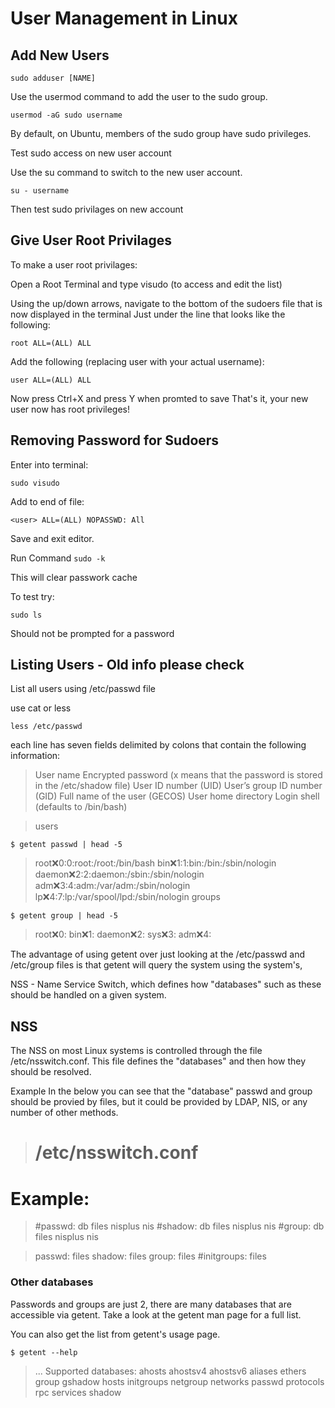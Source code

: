 # User Management in Linux

## Add New Users

`sudo adduser [NAME]`

Use the usermod command to add the user to the sudo group.

`usermod -aG sudo username`

By default, on Ubuntu, members of the sudo group have sudo privileges.

Test sudo access on new user account

Use the su command to switch to the new user account.

`su - username`

Then test sudo privilages on new account

## Give User Root Privilages

To make a user root privilages:

Open a Root Terminal and type visudo (to access and edit the list)

Using the up/down arrows, navigate to the bottom of the sudoers file that is now displayed in the terminal
Just under the line that looks like the following:

`root ALL=(ALL) ALL`

Add the following (replacing user with your actual username):

`user ALL=(ALL) ALL`

Now press Ctrl+X and press Y when promted to save
That's it, your new user now has root privileges!



## Removing Password for Sudoers

Enter into terminal:

`sudo visudo`

Add to end of file:

`<user> ALL=(ALL) NOPASSWD: All`

Save and exit editor.

Run Command
`sudo -k`

This will clear passwork cache

To test try:

`sudo ls` 

Should not be prompted for a password



## Listing Users - Old info please check

List all users using /etc/passwd file

use cat or less

`less /etc/passwd`


each line has seven fields delimited by colons that contain the following information:

> User name
> Encrypted password (x means that the password is stored in the /etc/shadow file)
> User ID number (UID)
> User’s group ID number (GID)
> Full name of the user (GECOS)
> User home directory
> Login shell (defaults to /bin/bash)




> users

`$ getent passwd | head -5`
> root:x:0:0:root:/root:/bin/bash
> bin:x:1:1:bin:/bin:/sbin/nologin
> daemon:x:2:2:daemon:/sbin:/sbin/nologin
> adm:x:3:4:adm:/var/adm:/sbin/nologin
> lp:x:4:7:lp:/var/spool/lpd:/sbin/nologin
> groups

`$ getent group | head -5`
> root:x:0:
> bin:x:1:
> daemon:x:2:
> sys:x:3:
> adm:x:4:
> 
The advantage of using getent over just looking at the /etc/passwd and /etc/group files is that getent will
query the system using the system's, <br>

NSS - Name Service Switch, which defines how "databases" such as these should be handled on a given system.

## NSS
The NSS on most Linux systems is controlled through the file /etc/nsswitch.conf.
This file defines the "databases" and then how they should be resolved.

Example In the below you can see that the "database" passwd and group should be provied by files,
but it could be provided by LDAP, NIS, or any number of other methods.

> # /etc/nsswitch.conf

# Example:
> #passwd:    db files nisplus nis
> #shadow:    db files nisplus nis
> #group:     db files nisplus nis

> passwd:     files
> shadow:     files
> group:      files
> #initgroups: files


### Other databases

Passwords and groups are just 2, there are many databases that are accessible via getent. Take a look at the getent man page for a full list.

You can also get the list from getent's usage page.

`$ getent --help`
> ...
> Supported databases:
> ahosts ahostsv4 ahostsv6 aliases ethers group gshadow hosts initgroups
> netgroup networks passwd protocols rpc services shadow
